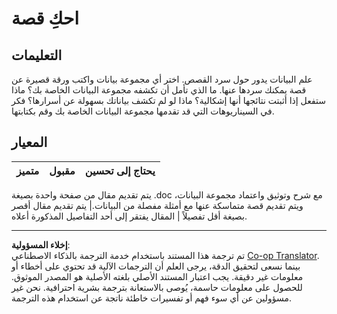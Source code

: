 <!--
CO_OP_TRANSLATOR_METADATA:
{
  "original_hash": "8980d7efd101c82d6d6ffc3458214120",
  "translation_date": "2025-08-27T10:04:57+00:00",
  "source_file": "4-Data-Science-Lifecycle/16-communication/assignment.md",
  "language_code": "ar"
}
-->
# احكِ قصة

## التعليمات

علم البيانات يدور حول سرد القصص. اختر أي مجموعة بيانات واكتب ورقة قصيرة عن قصة يمكنك سردها عنها. ما الذي تأمل أن تكشفه مجموعة البيانات الخاصة بك؟ ماذا ستفعل إذا أثبتت نتائجها أنها إشكالية؟ ماذا لو لم تكشف بياناتك بسهولة عن أسرارها؟ فكر في السيناريوهات التي قد تقدمها مجموعة البيانات الخاصة بك وقم بكتابتها.

## المعيار

متميز | مقبول | يحتاج إلى تحسين
--- | --- | -- |

يتم تقديم مقال من صفحة واحدة بصيغة .doc مع شرح وتوثيق واعتماد مجموعة البيانات، ويتم تقديم قصة متماسكة عنها مع أمثلة مفصلة من البيانات.| يتم تقديم مقال أقصر بصيغة أقل تفصيلاً | المقال يفتقر إلى أحد التفاصيل المذكورة أعلاه.

---

**إخلاء المسؤولية**:  
تم ترجمة هذا المستند باستخدام خدمة الترجمة بالذكاء الاصطناعي [Co-op Translator](https://github.com/Azure/co-op-translator). بينما نسعى لتحقيق الدقة، يرجى العلم أن الترجمات الآلية قد تحتوي على أخطاء أو معلومات غير دقيقة. يجب اعتبار المستند الأصلي بلغته الأصلية هو المصدر الموثوق. للحصول على معلومات حاسمة، يُوصى بالاستعانة بترجمة بشرية احترافية. نحن غير مسؤولين عن أي سوء فهم أو تفسيرات خاطئة ناتجة عن استخدام هذه الترجمة.